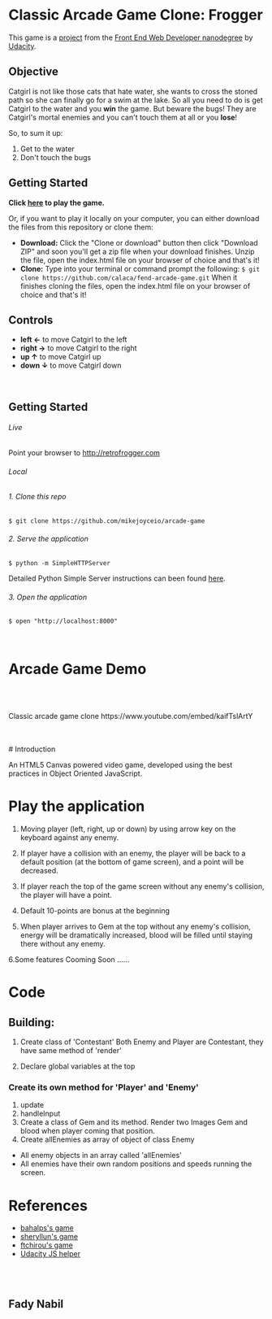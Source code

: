 # Classic Arcade Game Clone: Frogger

This game is a [project](https://github.com/udacity/frontend-nanodegree-arcade-game) from the [Front End Web Developer nanodegree](https://udacity.com/course/front-end-web-developer-nanodegree--nd001/) by [Udacity](https://udacity.com).

## Objective
Catgirl is not like those cats that hate water, she wants to cross the stoned path so she can finally go for a swim at the lake. So all you need to do is
get Catgirl to the water and you **win** the game.
But beware the bugs! They are Catgirl's mortal enemies and you can't touch them at all or you **lose**!

So, to sum it up:
1. Get to the water
2. Don't touch the bugs

## Getting Started
**Click [here](http://calaca.github.io/fend-arcade-game) to play the game.**

Or, if you want to play it locally on your computer, you can either download the files from this repository or clone them:
- **Download:** Click the "Clone or download" button then click "Download ZIP" and soon you'll get a zip file when your download finishes. Unzip the file, open the index.html file on your browser of choice and that's it!
- **Clone:** Type into your terminal or command prompt the following:
`$ git clone https://github.com/calaca/fend-arcade-game.git`
When it finishes cloning the files, open the index.html file on your browser of choice and that's it!

## Controls
* **left ←** to move Catgirl to the left
* **right →** to move Catgirl to the right
* **up ↑** to move Catgirl up
* **down ↓** to move Catgirl down

<br>

## Getting Started

###### Live

Point your browser to http://retrofrogger.com

###### Local

###### 1. Clone this repo

```
$ git clone https://github.com/mikejoyceio/arcade-game
```

###### 2. Serve the application

```
$ python -m SimpleHTTPServer
```

Detailed Python Simple Server instructions can been found [here](https://docs.python.org/2/library/basehttpserver.html).

###### 3. Open the application

```
$ open "http://localhost:8000"
```

<br>

<h1>Arcade Game Demo</h1>
<br><br>
<p>Classic arcade game clone https://www.youtube.com/embed/kaifTslArtY</p>
<br><br>
# Introduction

An HTML5 Canvas powered video game, developed using the best practices in Object Oriented JavaScript. 


# Play the application

1. Moving player (left, right, up or down) by using arrow key on the keyboard against any enemy.

2. If player have a collision with an enemy, the player will be back to a default position (at the bottom of game screen), and a point will be decreased.

3. If player reach the top of the game screen without any enemy's collision, the player will have a point. 

4. Default 10-points are bonus at the beginning

5. When player arrives to Gem at the top without any enemy's collision, energy will be dramatically increased, blood will be filled until staying there without any enemy.

6.Some features Cooming Soon ......


# Code
## Building: 
1. Create class of 'Contestant'
Both Enemy and Player are Contestant, they have same method of 'render'

2. Declare global variables at the top

### Create its own method for 'Player' and 'Enemy'

1. update
2. handleInput
3. Create a class of Gem and its method. 
Render two Images Gem and blood when player coming that position.  
4. Create allEnemies as array of object of class Enemy

+ All enemy objects in an array called 'allEnemies'
+ All enemies have their own random positions and speeds running the screen. 


<h1>References</h1>
<ul>
	<li><a href="https://github.com/bahalps/frontend-nanodegree-arcade-game">bahalps's game</li>
	<li><a href="https://github.com/sheryllun/Project3-BugAvoider">sheryllun's game</li>
	<li><a href="https://github.com/ftchirou/frontend-nanodegree-arcade-game">ftchirou's game</li>
	<li><a href="https://github.com/udacity/frontend-nanodegree-arcade-game">Udacity JS helper</a></li>
</ul>
<br><br>
<h2>Fady Nabil</h2>
